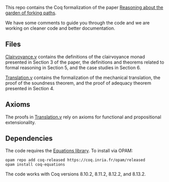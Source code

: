 This repo contains the Coq formalization of the paper [Reasoning about the
garden of forking paths](https://arxiv.org/abs/2103.07543).

We have some comments to guide you through the code and we are working on
cleaner code and better documentation.

## Files

[Clairvoyance.v](Clairvoyance.v) contains the definitions of the clairvoyance
monad presented in Section 3 of the paper, the definitions and theorems related
to formal reasoning in Section 5, and the case studies in Section 6.

[Translation.v](Translation.v) contains the formalization of the mechanical
translation, the proof of the soundness theorem, and the proof of adequacy
theorem presented in Section 4.

## Axioms

The proofs in [Translation.v](Translation.v) rely on axioms for functional and
propositional extensionality.

## Dependencies

The code requires the [Equations
library](https://github.com/mattam82/Coq-Equations). To install via OPAM:

```
opam repo add coq-released https://coq.inria.fr/opam/released
opam install coq-equations
```

The code works with Coq versions 8.10.2, 8.11.2, 8.12.2, and 8.13.2.
